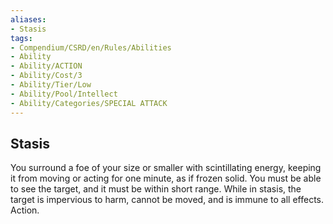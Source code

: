 ```yaml
---
aliases:
- Stasis
tags:
- Compendium/CSRD/en/Rules/Abilities
- Ability
- Ability/ACTION
- Ability/Cost/3
- Ability/Tier/Low
- Ability/Pool/Intellect
- Ability/Categories/SPECIAL ATTACK
---
```


  
## Stasis  
You surround a foe of your size or smaller with scintillating energy, keeping it from moving or acting for one minute, as if frozen solid. You must be able to see the target, and it must be within short range. While in stasis, the target is impervious to harm, cannot be moved, and is immune to all effects. Action. 